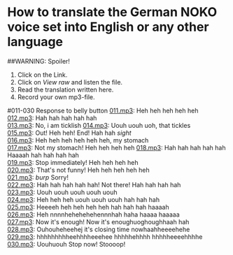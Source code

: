 # How to translate the German NOKO voice set into English or any other language
##WARNING: Spoiler! 

1. Click on the Link.  
2. Click on *View raw* and listen the file.
3. Read the translation written here. 
4. Record your own mp3-file.

#011-030 Response to belly button
[011.mp3](https://github.com/NikolaiRadke/NOKO/blob/master/mp3/11.mp3): Heh heh heh heh heh  
[012.mp3](https://github.com/NikolaiRadke/NOKO/blob/master/mp3/12.mp3): Hah hah hah hah hah  
[013.mp3](https://github.com/NikolaiRadke/NOKO/blob/master/mp3/13.mp3): No, i am ticklish 
[014.mp3](https://github.com/NikolaiRadke/NOKO/blob/master/mp3/14.mp3): Uouh uouh uoh, that tickles  
[015.mp3](https://github.com/NikolaiRadke/NOKO/blob/master/mp3/15.mp3): Out! Heh heh! End! Hah hah *sight*  
[016.mp3](https://github.com/NikolaiRadke/NOKO/blob/master/mp3/16.mp3): Heh heh heh heh heh heh, my stomach  
[017.mp3](https://github.com/NikolaiRadke/NOKO/blob/master/mp3/17.mp3): Not my stomach! Heh heh heh heh 
[018.mp3](https://github.com/NikolaiRadke/NOKO/blob/master/mp3/18.mp3): Hah hah hah hah hah Haaaah hah hah hah hah  
[019.mp3](https://github.com/NikolaiRadke/NOKO/blob/master/mp3/19.mp3): Stop immediately! Heh heh heh heh  
[020.mp3](https://github.com/NikolaiRadke/NOKO/blob/master/mp3/20.mp3): That's not funny! Heh heh heh heh heh  
[021.mp3](https://github.com/NikolaiRadke/NOKO/blob/master/mp3/21.mp3): *burp* Sorry!  
[022.mp3](https://github.com/NikolaiRadke/NOKO/blob/master/mp3/22.mp3): Hah hah hah hah hah! Not there! Hah hah hah hah  
[023.mp3](https://github.com/NikolaiRadke/NOKO/blob/master/mp3/23.mp3): Uouh uouh uouh uouh uouh  
[024.mp3](https://github.com/NikolaiRadke/NOKO/blob/master/mp3/24.mp3): Heh heh heh uouh uouh uouh hah hah hah  
[025.mp3](https://github.com/NikolaiRadke/NOKO/blob/master/mp3/25.mp3): Heeeeh heh heh heh heh hah hah hah haaaah  
[026.mp3](https://github.com/NikolaiRadke/NOKO/blob/master/mp3/26.mp3): Heh nnnnhehehehehennnhah haha haaaa haaaaa  
[027.mp3](https://github.com/NikolaiRadke/NOKO/blob/master/mp3/27.mp3): Now it's enough! Now it's enoughuoghoughhaah hah  
[028.mp3](https://github.com/NikolaiRadke/NOKO/blob/master/mp3/28.mp3): Ouhouheheehej it's closing time nowhaahheeeehehe  
[029.mp3](https://github.com/NikolaiRadke/NOKO/blob/master/mp3/29.mp3): hhhhhhhhheehhhheeehee hhhhhehhhh hhhhheeeehhhhe  
[030.mp3](https://github.com/NikolaiRadke/NOKO/blob/master/mp3/30.mp3): Uouhuouh Stop now! Stoooop!  




